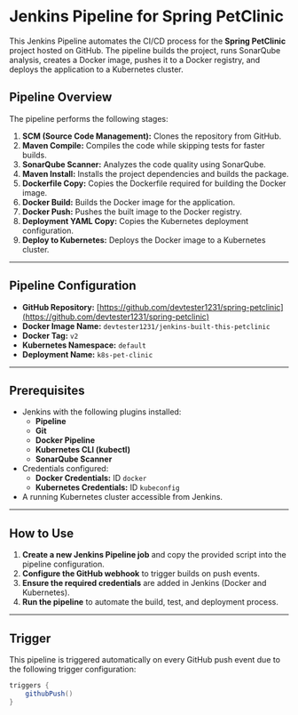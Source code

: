 # Jenkins Pipeline for Spring PetClinic

This Jenkins Pipeline automates the CI/CD process for the **Spring PetClinic** project hosted on GitHub. The pipeline builds the project, runs SonarQube analysis, creates a Docker image, pushes it to a Docker registry, and deploys the application to a Kubernetes cluster.

##  Pipeline Overview

The pipeline performs the following stages:

1. **SCM (Source Code Management):** Clones the repository from GitHub.
2. **Maven Compile:** Compiles the code while skipping tests for faster builds.
3. **SonarQube Scanner:** Analyzes the code quality using SonarQube.
4. **Maven Install:** Installs the project dependencies and builds the package.
5. **Dockerfile Copy:** Copies the Dockerfile required for building the Docker image.
6. **Docker Build:** Builds the Docker image for the application.
7. **Docker Push:** Pushes the built image to the Docker registry.
8. **Deployment YAML Copy:** Copies the Kubernetes deployment configuration.
9. **Deploy to Kubernetes:** Deploys the Docker image to a Kubernetes cluster.

---

##  Pipeline Configuration

- **GitHub Repository:** [https://github.com/devtester1231/spring-petclinic](https://github.com/devtester1231/spring-petclinic)
- **Docker Image Name:** `devtester1231/jenkins-built-this-petclinic`
- **Docker Tag:** `v2`
- **Kubernetes Namespace:** `default`
- **Deployment Name:** `k8s-pet-clinic`

---

## Prerequisites

- Jenkins with the following plugins installed:
  - **Pipeline**
  - **Git**
  - **Docker Pipeline**
  - **Kubernetes CLI (kubectl)**
  - **SonarQube Scanner**
- Credentials configured:
  - **Docker Credentials:** ID `docker`
  - **Kubernetes Credentials:** ID `kubeconfig`
- A running Kubernetes cluster accessible from Jenkins.

---

## How to Use

1. **Create a new Jenkins Pipeline job** and copy the provided script into the pipeline configuration.
2. **Configure the GitHub webhook** to trigger builds on push events.
3. **Ensure the required credentials** are added in Jenkins (Docker and Kubernetes).
4. **Run the pipeline** to automate the build, test, and deployment process.

---

## Trigger

This pipeline is triggered automatically on every GitHub push event due to the following trigger configuration:

```groovy
triggers {
    githubPush()
}
